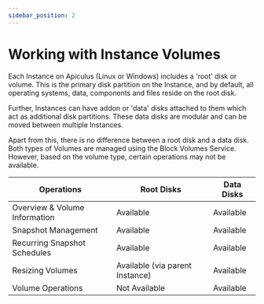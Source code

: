 ```yaml
---
sidebar_position: 2
---
```

# Working with Instance Volumes

Each Instance on Apiculus (Linux or Windows) includes a 'root' disk or volume. This is the primary disk partition on the Instance, and by default, all operating systems, data, components and files reside on the root disk.

Further, Instances can have addon or 'data' disks attached to them which act as additional disk partitions. These data disks are modular and can be moved between multiple Instances.

Apart from this, there is no difference between a root disk and a data disk. Both types of Volumes are managed using the Block Volumes Service. However, based on the volume type, certain operations may not be available.

| Operations                    | Root Disks                      | Data Disks |
| ----------------------------- | ------------------------------- | ---------- |
| Overview & Volume Information | Available                       | Available  |
| Snapshot Management           | Available                       | Available  |
| Recurring Snapshot Schedules  | Available                       | Available  |
| Resizing Volumes              | Available (via parent Instance) | Available  |
| Volume Operations             | Not Available                   | Available  |

